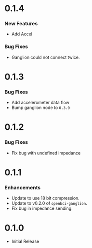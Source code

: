 # 0.1.4

### New Features
* Add Accel

### Bug Fixes
* Ganglion could not connect twice.

# 0.1.3

### Bug Fixes
* Add accelerometer data flow
* Bump ganglion node to `0.3.0`

# 0.1.2

### Bug Fixes
* Fix bug with undefined impedance

# 0.1.1

### Enhancements
* Update to use 18 bit compression.
* Update to v0.2.0 of `openbci-ganglion`.
* Fix bug in impedance sending.

# 0.1.0

* Initial Release